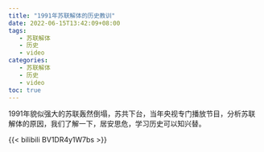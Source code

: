 ```yaml
---
title: "1991年苏联解体的历史教训"
date: 2022-06-15T13:42:09+08:00
tags:
   - 苏联解体 
   - 历史
   - video
categories:
   - 苏联解体 
   - 历史
   - video
toc: true
---
```


1991年貌似强大的苏联轰然倒塌，苏共下台，当年央视专门播放节目，分析苏联解体的原因，我们了解一下，居安思危，学习历史可以知兴替。

{{< bilibili BV1DR4y1W7bs >}}


